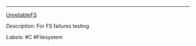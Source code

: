 ---

[UnreliableFS](https://github.com/ligurio/unreliablefs)

*Description:* For FS failures testing

*Labels:* #C #Filesystem
